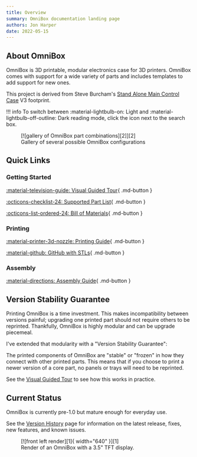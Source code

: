 ```yaml
---
title: Overview
summary: OmniBox documentation landing page
authors: Jon Harper
date: 2022-05-15
---
```


## About OmniBox

OmniBox is 3D printable, modular electronics case for 3D printers. OmniBox comes with support for a wide variety of parts and includes templates to add support for new ones. 

This project is derived from Steve Burcham's [Stand Alone Main Control Case][10] V3 footprint.

!!! info
    To switch between :material-lightbulb-on: Light and :material-lightbulb-off-outline: Dark reading mode, click the icon next to the search box.

<figure markdown>
  [![gallery of OmniBox part combinations][2]][2]
  <figcaption>Gallery of several possible OmniBox configurations</figcaption>
</figure>



## Quick Links

### Getting Started

[:material-television-guide: Visual Guided Tour][11]{ .md-button }

[:octicons-checklist-24: Supported Part List][12]{ .md-button }

[:octicons-list-ordered-24: Bill of Materials][13]{ .md-button }

### Printing

[:material-printer-3d-nozzle: Printing Guide][14]{ .md-button }

[:material-github: GitHub with STLs][15]{ .md-button }

### Assembly

[:material-directions: Assembly Guide][16]{ .md-button }

## Version Stability Guarantee

Printing OmniBox is a time investment. This makes incompatibility between versions painful; upgrading one printed part should not require others to be reprinted. Thankfully, OmniBox is highly modular and can be upgrade piecemeal.

I've extended that modularity with a "Version Stability Guarantee":

The printed components of OmniBox are "stable" or "frozen" in how they connect with other printed parts. This means that if you choose to print a newer version of a core part, no panels or trays will need to be reprinted.

See the [Visual Guided Tour][11] to see how this works in practice.

## Current Status

OmniBox is currently pre-1.0 but mature enough for everyday use.

See the [Version History][4] page for information on the latest release, fixes, new features, and known issues.

<figure markdown>
  [![front left render][1]{ width="640" }][1]
  <figcaption>Render of an OmniBox with a 3.5" TFT display.</figcaption>
</figure>



[1]: img/gallery_0.9.8/front_left.png
[2]: img/gallery_0.9.8.1/gallery_high.png
[3]: img/gallery_0.9.8/oscar_right.jpg
[4]: history/index.md "Version History (Current Release)"

[10]: https://www.thingiverse.com/thing:3999751 "BGDog's Stand Alone Main Control Case: https://www.thingiverse.com/thing:3999751"
[11]: tour.md "Visual Guided Tour"
[12]: support/index.md "Supported Parts List"
[13]: bom.md "Bill of Materials"
[14]: printing.md "Printing Guide"
[15]: https://github.com/jon-harper/OmniBox "Git Repository: https://github.com/jon-harper/OmniBox"
[16]: assembly/index.md "Assembly Guide"